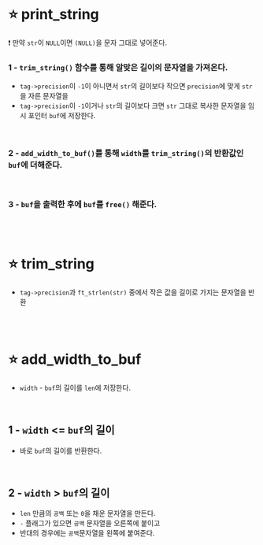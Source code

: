 ⭐ print_string
===============

❗ 만약 `str`이 `NULL`이면 `(NULL)`을 문자 그대로 넣어준다.
</br>

### 1 - `trim_string()` 함수를 통해 알맞은 길이의 문자열을 가져온다.

- `tag->precision`이 `-1`이 아니면서 `str`의 길이보다 작으면 `precision`에 맞게 `str`을 자른 문자열을
- `tag->precision`이 `-1`이거나 `str`의 길이보다 크면 `str` 그대로 복사한 문자열을 임시 포인터 `buf`에 저장한다.
</br>

### 2 - `add_width_to_buf()`를 통해 `width`를 `trim_string()`의 반환값인 `buf`에 더해준다.
</br>

### 3 - `buf`을 출력한 후에 `buf`를 `free()` 해준다.

</br>
</br>

⭐ trim_string
===============

- `tag->precision`과 `ft_strlen(str)` 중에서 작은 값을 길이로 가지는 문자열을 반환


</br>
</br>

⭐ add_width_to_buf
===================

- `width` - `buf`의 길이를 `len`에 저장한다.

</br>


1 - `width` <= `buf`의 길이
--------------------------
- 바로 `buf`의 길이를 반환한다.

</br>

2 - `width` > `buf`의 길이
-------------------------
- `len` 만큼의 `공백` 또는 `0`을 채운 문자열을 만든다.
- `-` 플래그가 있으면 `공백` 문자열을 오른쪽에 붙이고
- 반대의 경우에는 `공백`문자열을 왼쪽에 붙여준다.

